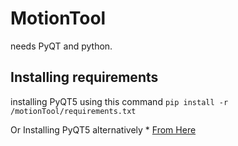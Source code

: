 # MotionTool
needs PyQT and python.

## Installing requirements
installing PyQT5 using this command `pip install -r /motionTool/requirements.txt`

Or Installing PyQT5 alternatively * [From Here](http://letmegooglethat.com/?q=how+to+install+pyqt+5)
